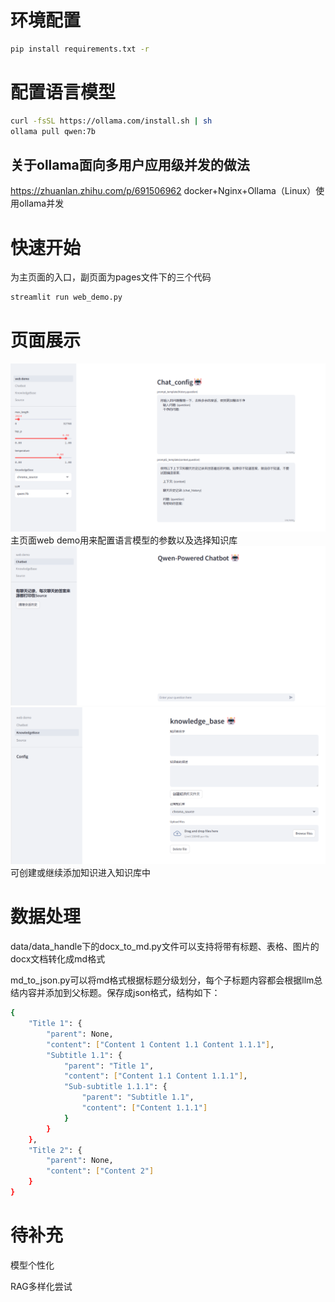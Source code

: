 # 环境配置
```bash
pip install requirements.txt -r
```

# 配置语言模型
```bash
curl -fsSL https://ollama.com/install.sh | sh
ollama pull qwen:7b
```
## 关于ollama面向多用户应用级并发的做法
https://zhuanlan.zhihu.com/p/691506962
docker+Nginx+Ollama（Linux）使用ollama并发
# 快速开始
为主页面的入口，副页面为pages文件下的三个代码
```bash
streamlit run web_demo.py
```

# 页面展示
![img.png](pages/img.png)
主页面web demo用来配置语言模型的参数以及选择知识库
![img_1.png](pages/img_1.png)
![img_2.png](pages/img_2.png)
可创建或继续添加知识进入知识库中

# 数据处理

data/data_handle下的docx_to_md.py文件可以支持将带有标题、表格、图片的docx文档转化成md格式<p>
md_to_json.py可以将md格式根据标题分级划分，每个子标题内容都会根据llm总结内容并添加到父标题。保存成json格式，结构如下：
```bash
{
    "Title 1": {
        "parent": None,
        "content": ["Content 1 Content 1.1 Content 1.1.1"],
        "Subtitle 1.1": {
            "parent": "Title 1",
            "content": ["Content 1.1 Content 1.1.1"],
            "Sub-subtitle 1.1.1": {
                "parent": "Subtitle 1.1",
                "content": ["Content 1.1.1"]
            }
        }
    },
    "Title 2": {
        "parent": None,
        "content": ["Content 2"]
    }
}
```

# 待补充
模型个性化<p>
RAG多样化尝试